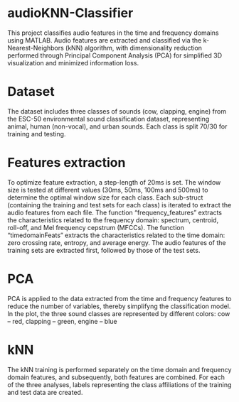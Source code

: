 # audioKNN-Classifier
This project classifies audio features in the time and frequency domains using MATLAB. Audio features are extracted and classified via the k-Nearest-Neighbors (kNN) algorithm, with dimensionality reduction performed through Principal Component Analysis (PCA) for simplified 3D visualization and minimized information loss.

# Dataset
The dataset includes three classes of sounds (cow, clapping, engine) from the ESC-50 environmental sound classification dataset, representing animal, human (non-vocal), and urban sounds. Each class is split 70/30 for training and testing.

# Features extraction
To optimize feature extraction, a step-length of 20ms is set. 
The window size is tested at different values (30ms, 50ms, 100ms and 500ms) to determine the optimal window size for each class. 
Each sub-struct (containing the training and test sets for each class) is iterated to extract the audio features from each file. 
The function “frequency_features” extracts the characteristics related to the frequency domain: spectrum, centroid, roll-off, and Mel frequency cepstrum (MFCCs). 
The function “timedomainFeats” extracts the characteristics related to the time domain: zero crossing rate, entropy, and average energy. 
The audio features of the training sets are extracted first, followed by those of the test sets.

# PCA 
PCA is applied to the data extracted from the time and frequency features to reduce the number of variables, thereby simplifyng the classification model. 
In the plot, the three sound classes are represented by different colors: cow – red, clapping – green, engine – blue

# kNN 
The kNN training is performed separately on the time domain and frequency domain features, and subsequently, both features are combined. 
For each of the three analyses, labels representing the class affiliations of the training and test data are created.
